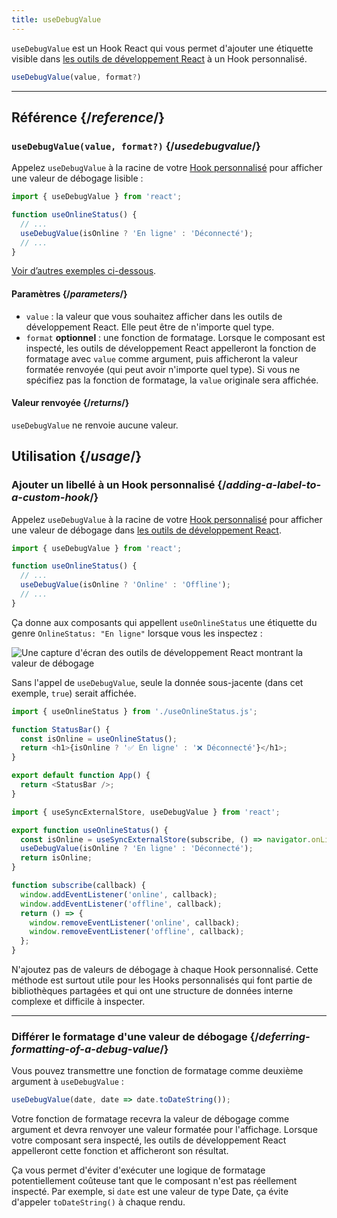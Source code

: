```yaml
---
title: useDebugValue
---
```


<Intro>

`useDebugValue` est un Hook React qui vous permet d'ajouter une étiquette visible dans [les outils de développement React](/learn/react-developer-tools) à un Hook personnalisé.

```js
useDebugValue(value, format?)
```

</Intro>

<InlineToc />

---

## Référence {/*reference*/}

### `useDebugValue(value, format?)` {/*usedebugvalue*/}

Appelez `useDebugValue` à la racine de votre [Hook personnalisé](/learn/reusing-logic-with-custom-hooks) pour afficher une valeur de débogage lisible :

```js
import { useDebugValue } from 'react';

function useOnlineStatus() {
  // ...
  useDebugValue(isOnline ? 'En ligne' : 'Déconnecté');
  // ...
}
```

[Voir d’autres exemples ci-dessous](#usage).

#### Paramètres {/*parameters*/}

* `value` : la valeur que vous souhaitez afficher dans les outils de développement React. Elle peut être de n'importe quel type.
* `format` **optionnel** : une fonction de formatage. Lorsque le composant est inspecté, les outils de développement React appelleront la fonction de formatage avec `value` comme argument, puis afficheront la valeur formatée renvoyée (qui peut avoir n'importe quel type). Si vous ne spécifiez pas la fonction de formatage, la `value` originale sera affichée.

#### Valeur renvoyée {/*returns*/}

`useDebugValue` ne renvoie aucune valeur.

## Utilisation {/*usage*/}

### Ajouter un libellé à un Hook personnalisé {/*adding-a-label-to-a-custom-hook*/}

Appelez `useDebugValue` à la racine de votre [Hook personnalisé](/learn/reusing-logic-with-custom-hooks) pour afficher une <CodeStep step={1}>valeur de débogage</CodeStep> dans [les outils de développement React](/learn/react-developer-tools).

```js [[1, 5, "isOnline ? 'Online' : 'Offline'"]]
import { useDebugValue } from 'react';

function useOnlineStatus() {
  // ...
  useDebugValue(isOnline ? 'Online' : 'Offline');
  // ...
}
```

Ça donne aux composants qui appellent `useOnlineStatus` une étiquette du genre `OnlineStatus: "En ligne"` lorsque vous les inspectez :

![Une capture d'écran des outils de développement React montrant la valeur de débogage](/images/docs/react-devtools-usedebugvalue.png)

Sans l'appel de `useDebugValue`, seule la donnée sous-jacente (dans cet exemple, `true`) serait affichée.

<Sandpack>

```js
import { useOnlineStatus } from './useOnlineStatus.js';

function StatusBar() {
  const isOnline = useOnlineStatus();
  return <h1>{isOnline ? '✅ En ligne' : '❌ Déconnecté'}</h1>;
}

export default function App() {
  return <StatusBar />;
}
```

```js src/useOnlineStatus.js active
import { useSyncExternalStore, useDebugValue } from 'react';

export function useOnlineStatus() {
  const isOnline = useSyncExternalStore(subscribe, () => navigator.onLine, () => true);
  useDebugValue(isOnline ? 'En ligne' : 'Déconnecté');
  return isOnline;
}

function subscribe(callback) {
  window.addEventListener('online', callback);
  window.addEventListener('offline', callback);
  return () => {
    window.removeEventListener('online', callback);
    window.removeEventListener('offline', callback);
  };
}
```

</Sandpack>

<Note>

N'ajoutez pas de valeurs de débogage à chaque Hook personnalisé. Cette méthode est surtout utile pour les Hooks personnalisés qui font partie de bibliothèques partagées et qui ont une structure de données interne complexe et difficile à inspecter.

</Note>

---

### Différer le formatage d'une valeur de débogage {/*deferring-formatting-of-a-debug-value*/}

Vous pouvez transmettre une fonction de formatage comme deuxième argument à `useDebugValue` :

```js [[1, 1, "date", 18], [2, 1, "date.toDateString()"]]
useDebugValue(date, date => date.toDateString());
```

Votre fonction de formatage recevra la <CodeStep step={1}>valeur de débogage</CodeStep> comme argument et devra renvoyer une <CodeStep step={2}>valeur formatée pour l'affichage</CodeStep>. Lorsque votre composant sera inspecté, les outils de développement React appelleront cette fonction et afficheront son résultat.

Ça vous permet d'éviter d'exécuter une logique de formatage potentiellement coûteuse tant que le composant n'est pas réellement inspecté. Par exemple, si `date` est une valeur de type Date, ça évite d'appeler `toDateString()` à chaque rendu.
